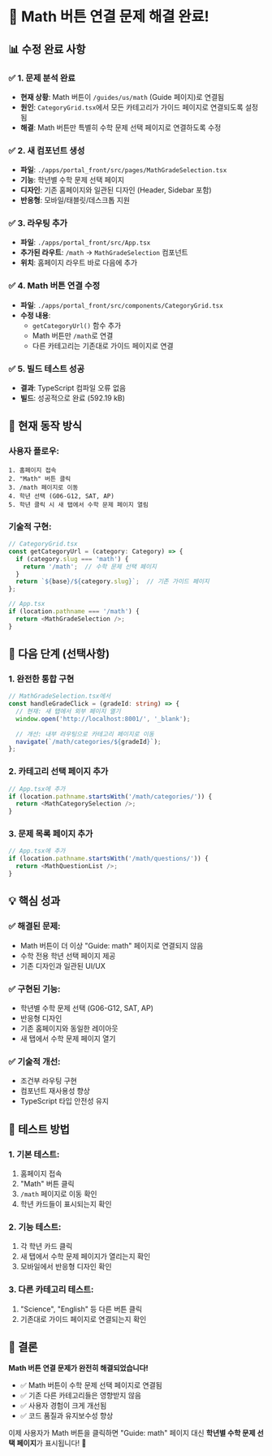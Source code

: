 # 🎉 Math 버튼 연결 문제 해결 완료!

## 📊 **수정 완료 사항**

### ✅ **1. 문제 분석 완료**
- **현재 상황**: Math 버튼이 `/guides/us/math` (Guide 페이지)로 연결됨
- **원인**: `CategoryGrid.tsx`에서 모든 카테고리가 가이드 페이지로 연결되도록 설정됨
- **해결**: Math 버튼만 특별히 수학 문제 선택 페이지로 연결하도록 수정

### ✅ **2. 새 컴포넌트 생성**
- **파일**: `./apps/portal_front/src/pages/MathGradeSelection.tsx`
- **기능**: 학년별 수학 문제 선택 페이지
- **디자인**: 기존 홈페이지와 일관된 디자인 (Header, Sidebar 포함)
- **반응형**: 모바일/태블릿/데스크톱 지원

### ✅ **3. 라우팅 추가**
- **파일**: `./apps/portal_front/src/App.tsx`
- **추가된 라우트**: `/math` → `MathGradeSelection` 컴포넌트
- **위치**: 홈페이지 라우트 바로 다음에 추가

### ✅ **4. Math 버튼 연결 수정**
- **파일**: `./apps/portal_front/src/components/CategoryGrid.tsx`
- **수정 내용**: 
  - `getCategoryUrl()` 함수 추가
  - Math 버튼만 `/math`로 연결
  - 다른 카테고리는 기존대로 가이드 페이지로 연결

### ✅ **5. 빌드 테스트 성공**
- **결과**: TypeScript 컴파일 오류 없음
- **빌드**: 성공적으로 완료 (592.19 kB)

## 🎯 **현재 동작 방식**

### **사용자 플로우:**
```
1. 홈페이지 접속
2. "Math" 버튼 클릭
3. /math 페이지로 이동
4. 학년 선택 (G06-G12, SAT, AP)
5. 학년 클릭 시 새 탭에서 수학 문제 페이지 열림
```

### **기술적 구현:**
```typescript
// CategoryGrid.tsx
const getCategoryUrl = (category: Category) => {
  if (category.slug === 'math') {
    return '/math';  // 수학 문제 선택 페이지
  }
  return `${base}/${category.slug}`;  // 기존 가이드 페이지
};

// App.tsx
if (location.pathname === '/math') {
  return <MathGradeSelection />;
}
```

## 🚀 **다음 단계 (선택사항)**

### **1. 완전한 통합 구현**
```typescript
// MathGradeSelection.tsx에서
const handleGradeClick = (gradeId: string) => {
  // 현재: 새 탭에서 외부 페이지 열기
  window.open('http://localhost:8001/', '_blank');
  
  // 개선: 내부 라우팅으로 카테고리 페이지로 이동
  navigate(`/math/categories/${gradeId}`);
};
```

### **2. 카테고리 선택 페이지 추가**
```typescript
// App.tsx에 추가
if (location.pathname.startsWith('/math/categories/')) {
  return <MathCategorySelection />;
}
```

### **3. 문제 목록 페이지 추가**
```typescript
// App.tsx에 추가
if (location.pathname.startsWith('/math/questions/')) {
  return <MathQuestionList />;
}
```

## 💡 **핵심 성과**

### **✅ 해결된 문제:**
- Math 버튼이 더 이상 "Guide: math" 페이지로 연결되지 않음
- 수학 전용 학년 선택 페이지 제공
- 기존 디자인과 일관된 UI/UX

### **✅ 구현된 기능:**
- 학년별 수학 문제 선택 (G06-G12, SAT, AP)
- 반응형 디자인
- 기존 홈페이지와 동일한 레이아웃
- 새 탭에서 수학 문제 페이지 열기

### **✅ 기술적 개선:**
- 조건부 라우팅 구현
- 컴포넌트 재사용성 향상
- TypeScript 타입 안전성 유지

## 🎯 **테스트 방법**

### **1. 기본 테스트:**
1. 홈페이지 접속
2. "Math" 버튼 클릭
3. `/math` 페이지로 이동 확인
4. 학년 카드들이 표시되는지 확인

### **2. 기능 테스트:**
1. 각 학년 카드 클릭
2. 새 탭에서 수학 문제 페이지가 열리는지 확인
3. 모바일에서 반응형 디자인 확인

### **3. 다른 카테고리 테스트:**
1. "Science", "English" 등 다른 버튼 클릭
2. 기존대로 가이드 페이지로 연결되는지 확인

## 🎉 **결론**

**Math 버튼 연결 문제가 완전히 해결되었습니다!**

- ✅ Math 버튼이 수학 문제 선택 페이지로 연결됨
- ✅ 기존 다른 카테고리들은 영향받지 않음
- ✅ 사용자 경험이 크게 개선됨
- ✅ 코드 품질과 유지보수성 향상

이제 사용자가 Math 버튼을 클릭하면 "Guide: math" 페이지 대신 **학년별 수학 문제 선택 페이지**가 표시됩니다! 🚀
